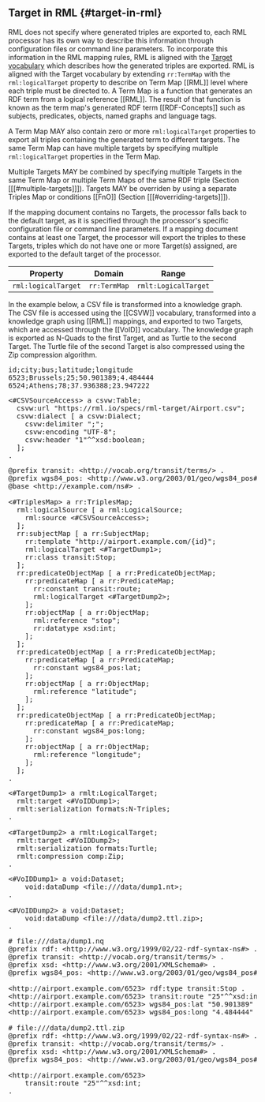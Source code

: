 ## Target in RML {#target-in-rml}

RML does not specify where generated triples are exported to, 
each RML processor has its own way to describe this information 
through configuration files or command line parameters. 
To incorporate this information in the RML mapping rules, 
RML is aligned with the 
[Target vocabulary](http://semweb.mmlab.be/ns/rml-target#)
which describes how the generated triples are exported. 
RML is aligned with the Target vocabulary 
by extending `rr:TermMap` with the `rml:logicalTarget` property 
to describe on Term Map [[RML]] level where each triple must be directed to. 
A Term Map is a function that generates an RDF term 
from a logical reference [[RML]].
The result of that function is known as the term map's generated 
RDF term [[RDF-Concepts]] 
such as subjects, predicates, objects, named graphs and language tags.

A Term Map MAY also contain zero or more `rml:logicalTarget` properties 
to export all triples containing the generated term to different targets. 
The same Term Map can have multiple targets by specifying 
multiple `rml:logicalTarget` properties in the Term Map. 

Multiple Targets MAY be combined by specifying multiple Targets 
in the same Term Map or multiple Term Maps of the same RDF triple 
(Section [[[#multiple-targets]]]). 
Targets MAY be overriden by using a separate Triples Map 
or conditions [[FnO]] (Section [[[#overriding-targets]]]).

If the mapping document contains no Targets, 
the processor falls back to the default target, 
as it is specified through the processor's 
specific configuration file or command line parameters. 
If a mapping document contains at least one Target, 
the processor will export the triples to these Targets,
triples which do not have one or more Target(s) assigned,
are exported to the default target of the processor.

| Property            | Domain       | Range                |
| ------------------- | ------------ | -------------------- |
| `rml:logicalTarget` | `rr:TermMap` | `rmlt:LogicalTarget` |

In the example below, a CSV file is transformed into a knowledge graph.
The CSV file is accessed using the [[CSVW]] vocabulary,
transformed into a knowledge graph using [[RML]] mappings,
and exported to two Targets, which are accessed through the [[VoID]] vocabulary.
The knowledge graph is exported as N-Quads to the first Target,
and as Turtle to the second Target.
The Turtle file of the second Target is also compressed using the Zip 
compression algorithm.

<pre class="ex-input">
id;city;bus;latitude;longitude
6523;Brussels;25;50.901389;4.484444
6524;Athens;78;37.936388;23.947222
</pre>

<pre class="ex-access">
&lt;#CSVSourceAccess&gt; a csvw:Table;
  csvw:url "https://rml.io/specs/rml-target/Airport.csv";
  csvw:dialect [ a csvw:Dialect;
    csvw:delimiter ";";
    csvw:encoding "UTF-8";
    csvw:header "1"^^xsd:boolean;
  ];
.
</pre>

<pre class="ex-mapping">
@prefix transit: &lt;http://vocab.org/transit/terms/&gt; .
@prefix wgs84_pos: &lt;http://www.w3.org/2003/01/geo/wgs84_pos#&gt; .
@base &lt;http://example.com/ns#&gt; .

&lt;#TriplesMap&gt; a rr:TriplesMap;
  rml:logicalSource [ a rml:LogicalSource;
    rml:source &lt;#CSVSourceAccess&gt;;
  ];
  rr:subjectMap [ a rr:SubjectMap;
    rr:template "http://airport.example.com/{id}";
    rml:logicalTarget &lt;#TargetDump1&gt;;
    rr:class transit:Stop;
  ];
  rr:predicateObjectMap [ a rr:PredicateObjectMap;
    rr:predicateMap [ a rr:PredicateMap;
      rr:constant transit:route;
      rml:logicalTarget &lt;#TargetDump2&gt;;
    ];
    rr:objectMap [ a rr:ObjectMap;
      rml:reference "stop";
      rr:datatype xsd:int;
    ];
  ];
  rr:predicateObjectMap [ a rr:PredicateObjectMap;
    rr:predicateMap [ a rr:PredicateMap;
      rr:constant wgs84_pos:lat;
    ];
    rr:objectMap [ a rr:ObjectMap;
      rml:reference "latitude";
    ];
  ];
  rr:predicateObjectMap [ a rr:PredicateObjectMap;
    rr:predicateMap [ a rr:PredicateMap;
      rr:constant wgs84_pos:long;
    ];
    rr:objectMap [ a rr:ObjectMap;
      rml:reference "longitude";
    ];
  ];
.
</pre>

<pre class="ex-target">
&lt;#TargetDump1&gt; a rmlt:LogicalTarget;
  rmlt:target &lt;#VoIDDump1&gt;;
  rmlt:serialization formats:N-Triples;
.

&lt;#TargetDump2&gt; a rmlt:LogicalTarget;
  rmlt:target &lt;#VoIDDump2&gt;;
  rmlt:serialization formats:Turtle;
  rmlt:compression comp:Zip;
.
</pre>

<pre class="ex-access">
&lt;#VoIDDump1&gt; a void:Dataset;
    void:dataDump &ltfile:///data/dump1.nt&gt;;
.

&lt;#VoIDDump2&gt; a void:Dataset;
    void:dataDump &ltfile:///data/dump2.ttl.zip&gt;;
.
</pre>

<pre class="ex-output">
# file:///data/dump1.nq
@prefix rdf: &lt;http://www.w3.org/1999/02/22-rdf-syntax-ns#&gt; .
@prefix transit: &lt;http://vocab.org/transit/terms/&gt; .
@prefix xsd: &lt;http://www.w3.org/2001/XMLSchema#&gt; .
@prefix wgs84_pos: &lt;http://www.w3.org/2003/01/geo/wgs84_pos#&gt; .

&lt;http://airport.example.com/6523&gt; rdf:type transit:Stop .
&lt;http://airport.example.com/6523&gt; transit:route "25"^^xsd:int .
&lt;http://airport.example.com/6523&gt; wgs84_pos:lat "50.901389" .
&lt;http://airport.example.com/6523&gt; wgs84_pos:long "4.484444" .

# file:///data/dump2.ttl.zip
@prefix rdf: &lt;http://www.w3.org/1999/02/22-rdf-syntax-ns#&gt; .
@prefix transit: &lt;http://vocab.org/transit/terms/&gt; .
@prefix xsd: &lt;http://www.w3.org/2001/XMLSchema#&gt; .
@prefix wgs84_pos: &lt;http://www.w3.org/2003/01/geo/wgs84_pos#&gt; .

&lt;http://airport.example.com/6523&gt;
    transit:route "25"^^xsd:int;
.
</pre>

